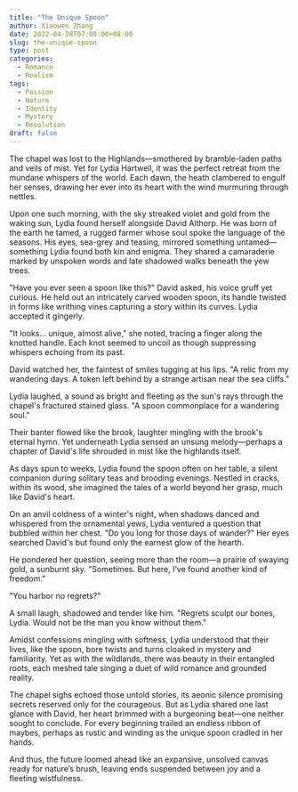 ```yaml
---
title: "The Unique Spoon"
author: Xiaowen Zhang
date: 2022-04-28T07:00:00+08:00
slug: the-unique-spoon
type: post
categories:
  - Romance
  - Realism
tags:
  - Passion
  - Nature
  - Identity
  - Mystery
  - Resolution
draft: false
---
```


The chapel was lost to the Highlands—smothered by bramble-laden paths and veils of mist. Yet for Lydia Hartwell, it was the perfect retreat from the mundane whispers of the world. Each dawn, the heath clambered to engulf her senses, drawing her ever into its heart with the wind murmuring through nettles.

Upon one such morning, with the sky streaked violet and gold from the waking sun, Lydia found herself alongside David Althorp. He was born of the earth he tamed, a rugged farmer whose soul spoke the language of the seasons. His eyes, sea-grey and teasing, mirrored something untamed—something Lydia found both kin and enigma. They shared a camaraderie marked by unspoken words and late shadowed walks beneath the yew trees.

"Have you ever seen a spoon like this?" David asked, his voice gruff yet curious. He held out an intricately carved wooden spoon, its handle twisted in forms like writhing vines capturing a story within its curves. Lydia accepted it gingerly.

"It looks... unique, almost alive," she noted, tracing a finger along the knotted handle. Each knot seemed to uncoil as though suppressing whispers echoing from its past.

David watched her, the faintest of smiles tugging at his lips. "A relic from my wandering days. A token left behind by a strange artisan near the sea cliffs."

Lydia laughed, a sound as bright and fleeting as the sun's rays through the chapel's fractured stained glass. "A spoon commonplace for a wandering soul."

Their banter flowed like the brook, laughter mingling with the brook's eternal hymn. Yet underneath Lydia sensed an unsung melody—perhaps a chapter of David's life shrouded in mist like the highlands itself.

As days spun to weeks, Lydia found the spoon often on her table, a silent companion during solitary teas and brooding evenings. Nestled in cracks, within its wood, she imagined the tales of a world beyond her grasp, much like David's heart.

On an anvil coldness of a winter's night, when shadows danced and whispered from the ornamental yews, Lydia ventured a question that bubbled within her chest. "Do you long for those days of wander?" Her eyes searched David's but found only the earnest glow of the hearth.

He pondered her question, seeing more than the room—a prairie of swaying gold, a sunburnt sky. "Sometimes. But here, I’ve found another kind of freedom."

"You harbor no regrets?"

A small laugh, shadowed and tender like him. "Regrets sculpt our bones, Lydia. Would not be the man you know without them."

Amidst confessions mingling with softness, Lydia understood that their lives, like the spoon, bore twists and turns cloaked in mystery and familiarity. Yet as with the wildlands, there was beauty in their entangled roots, each meshed tale singing a duet of wild romance and grounded reality.

The chapel sighs echoed those untold stories, its aeonic silence promising secrets reserved only for the courageous. But as Lydia shared one last glance with David, her heart brimmed with a burgeoning beat—one neither sought to conclude. For every beginning trailed an endless ribbon of maybes, perhaps as rustic and winding as the unique spoon cradled in her hands.

And thus, the future loomed ahead like an expansive, unsolved canvas ready for nature’s brush, leaving ends suspended between joy and a fleeting wistfulness.